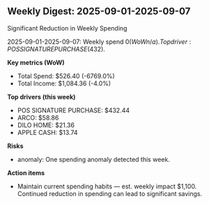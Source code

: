 ## Weekly Digest: 2025-09-01-2025-09-07
Significant Reduction in Weekly Spending

2025-09-01-2025-09-07: Weekly spend $0 (WoW n/a). Top driver: POS SIGNATURE PURCHASE ($432).


**Key metrics (WoW)**
- Total Spend: $526.40 (-6769.0%)
- Total Income: $1,084.36 (-4.0%)

**Top drivers (this week)**
- POS SIGNATURE PURCHASE: $432.44
- ARCO: $58.86
- DILO HOME: $21.36
- APPLE CASH: $13.74

**Risks**
- anomaly: One spending anomaly detected this week.

**Action items**
- Maintain current spending habits — est. weekly impact $1,100. Continued reduction in spending can lead to significant savings.
